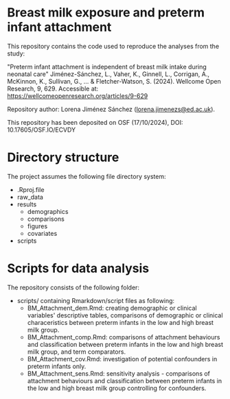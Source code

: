 # Breast milk exposure and preterm infant attachment

This repository contains the code used to reproduce the analyses from the study:

"Preterm infant attachment is independent of breast milk intake during neonatal care" Jiménez-Sánchez, L., Vaher, K., Ginnell, L., Corrigan, A., McKinnon, K., Sullivan, G., ... & Fletcher-Watson, S. (2024). Wellcome Open Research, 9, 629. Accessible at: https://wellcomeopenresearch.org/articles/9-629

Repository author: Lorena Jiménez Sánchez (lorena.jimenezs@ed.ac.uk).

This repository has been deposited on OSF (17/10/2024), DOI: 10.17605/OSF.IO/ECVDY


# Directory structure

The project assumes the following file directory system:
- 	.Rproj.file
- 	raw_data
- 	results
	- 	demographics
	- 	comparisons
	- 	figures
	- 	covariates
- 	scripts

# Scripts for data analysis

The repository consists of the following folder:

- 	scripts/ containing Rmarkdown/script files as following:
	- 	BM_Attachment_dem.Rmd: creating demographic or clinical variables' descriptive tables, comparisons of demographic or clinical characeristics between preterm infants in the low and high breast milk group.
	- 	BM_Attachment_comp.Rmd: comparisons of attachment behaviours and classification between preterm infants in the low and high breast milk group, and term comparators.
	- 	BM_Attachment_cov.Rmd: investigation of potential confounders in preterm infants only.
	- 	BM_Attachment_sens.Rmd: sensitivity analysis - comparisons of attachment behaviours and classification between preterm infants in the low and high breast milk group controlling for confounders.
